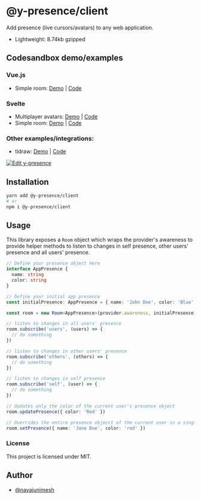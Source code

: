 # @y-presence/client

Add presence (live cursors/avatars) to any web application.

- Lightweight: 8.74kb gzipped

## Codesandbox demo/examples

### Vue.js

- Simple room: [Demo](https://2knp0l.sse.codesandbox.io/) | [Code](https://codesandbox.io/s/2knp0l)

### Svelte

- Multiplayer avatars: [Demo](https://t7llhs.csb.app/) | [Code](https://codesandbox.io/s/t7llhs)
- Simple room: [Demo](https://7qsg6f.csb.app/) | [Code](https://codesandbox.io/s/7qsg6f)

### Other examples/integrations:

- tldraw: [Demo](https://opuwd.csb.app/) | [Code](https://codesandbox.io/s/opuwd)

[![Edit y-presence](https://codesandbox.io/static/img/play-codesandbox.svg)](https://codesandbox.io/s/t7llhs)

## Installation

```bash
yarn add @y-presence/client
# or
npm i @y-presence/client
```

## Usage

This library exposes a `Room` object which wraps the provider's awareness to provide helper methods to listen to changes in self presence, other users' presence and all users' presence.

```ts
// Define your presence object here
interface AppPresence {
  name: string
  color: string
}

// Define your initial app presence
const initialPresence: AppPresence = { name: 'John Doe', color: 'Blue' }

const room = new Room<AppPresence>(provider.awareness, initialPresence)

// listen to changes in all users' presence
room.subscribe('users', (users) => {
  // do something
})

// listen to changes in other users' presence
room.subscribe('others', (others) => {
  // do something
})

// listen to changes in self presence
room.subscribe('self', (user) => {
  // do something
})

// Updates only the color of the current user's presence object
room.updatePresence({ color: 'Red' })

// Overrides the entire presence objecct of the current user in a single transaction
room.setPresence({ name: 'Jane Doe', color: 'red' })
```

### License

This project is licensed under MIT.

## Author

- [@nayajunimesh](https://twitter.com/nayajunimesh)
